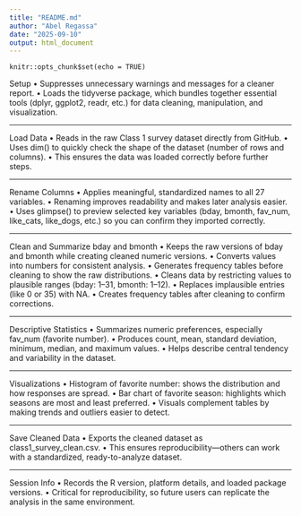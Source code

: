 ```yaml
---
title: "README.md"
author: "Abel Regassa"
date: "2025-09-10"
output: html_document
---
```


```{r setup, include=FALSE}
knitr::opts_chunk$set(echo = TRUE)
```

Setup
•	Suppresses unnecessary warnings and messages for a cleaner report.
•	Loads the tidyverse package, which bundles together essential tools (dplyr, ggplot2, readr, etc.) for data cleaning, manipulation, and visualization.
________________________________________
Load Data
•	Reads in the raw Class 1 survey dataset directly from GitHub.
•	Uses dim() to quickly check the shape of the dataset (number of rows and columns).
•	This ensures the data was loaded correctly before further steps.
________________________________________
Rename Columns
•	Applies meaningful, standardized names to all 27 variables.
•	Renaming improves readability and makes later analysis easier.
•	Uses glimpse() to preview selected key variables (bday, bmonth, fav_num, like_cats, like_dogs, etc.) so you can confirm they imported correctly.
________________________________________
Clean and Summarize bday and bmonth
•	Keeps the raw versions of bday and bmonth while creating cleaned numeric versions.
•	Converts values into numbers for consistent analysis.
•	Generates frequency tables before cleaning to show the raw distributions.
•	Cleans data by restricting values to plausible ranges (bday: 1–31, bmonth: 1–12).
•	Replaces implausible entries (like 0 or 35) with NA.
•	Creates frequency tables after cleaning to confirm corrections.
________________________________________
Descriptive Statistics
•	Summarizes numeric preferences, especially fav_num (favorite number).
•	Produces count, mean, standard deviation, minimum, median, and maximum values.
•	Helps describe central tendency and variability in the dataset.
________________________________________
Visualizations
•	Histogram of favorite number: shows the distribution and how responses are spread.
•	Bar chart of favorite season: highlights which seasons are most and least preferred.
•	Visuals complement tables by making trends and outliers easier to detect.
________________________________________
Save Cleaned Data
•	Exports the cleaned dataset as class1_survey_clean.csv.
•	This ensures reproducibility—others can work with a standardized, ready-to-analyze dataset.
________________________________________
Session Info
•	Records the R version, platform details, and loaded package versions.
•	Critical for reproducibility, so future users can replicate the analysis in the same environment.

